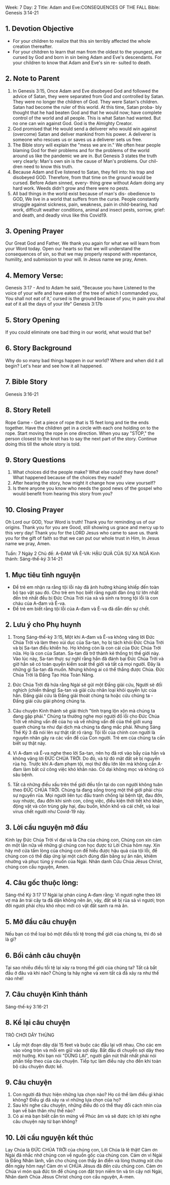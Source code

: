 Week: 7
Day: 2
Title: Adam and Eve:CONSEQUENCES OF THE FALL
Bible: Genesis 3:14-21
## 1. Devotion Objective
- For your children to realize that this sin terribly affected the whole creation thereafter.
- For your chitdren to learn that man from the oldest to the youngest, are cursed by God and born in sin being Adam and Eve's descendants. For your children to know that Adam and Eve's sin re- sulted to death.

## 2. Note to Parent
1. In Genesis 3:15, Once Adam and Eve disobeyed God and followed the advice of Satan, they were separated from God and controlled by Satan. They were no longer the children of God. They were Satan's children. Satan had become the ruler of this world. At this time, Satan proba- bly thought that he had beaten God and that he would now; have complete control of the world and all people. This is what Satan had wanted. But no one can win against God. God is the Almighty Creator.
2. God promised that He would send a deliverer who would win against (overcome) Satan and deliver mankind from his power. A deliverer is someone who rescues us or saves us a deliverer sets us free.
3. The Bible story will explain the "mess we are in." We often hear people blaming God for their problems and for the problems of the world around us like the pandemic we are in. But Genesis 3 states the truth very clearly: Man's own sin is the cause of Man's problems. Our chil- dren need to know this truth.
4. Because Adam and Eve listened to Satan, they fell into: his trap and disobeyed GOD. Therefore, from that time on the ground would be cursed. Before Adam sinned, every- thing grew without Adam doing any hard work. Weeds didn't grow and there were no pests.
5. All bad things in the world exist because of man's dis- obedience to GOD, We live in a world that suffers from the curse. People constantly struggle against sickness, pain, weakness, pain in child-bearing, had work, difficult weather conditions, animal and insect pests, sorrow, grief: and death, and deadly virus like this Covid19.

## 3. Opening Prayer
Our Great God and Father, We thank you again for what we will learn from your Word today. Open our hearts so that we will understand the consequences of sin, so that we may properly respond with repentance, humility, and submission to your will. In Jesus name we pray, Amen.

## 4. Memory Verse:
Genesis 3:17 - And to Adam he said, "Because you have Listened to the voice of your wife and have eaten of the tree of which I commanded you, You shall not eat of it,' cursed is the ground because of you; in pain you shal eat of it all the days of your life" Genesis 3:17b

## 5. Story Opening
If you could eliminate one bad thing in our world, what would that be?

## 6. Story Background
Why do so many bad things happen in our world? Where and when did it all begin? Let's hear and see how it all happened.

## 7. Bible Story
Genesis 3:16-21

## 8. Story Retell
Rope Game - Get a piece of rope that is 15 feet long and tie the ends together. Have the children get in a circle with each one holding on to the rope. Start moving the rope in one direction. When you say "STOP," the person closest to the knot has to say the next part of the story. Continue doing this till the whole story is told.

## 9. Story Questions
1. What choices did the people make? What else could they have done? What happened because of the choices they made?
2. After hearing the story, how might it change how you view yourself?
3. Is there anyone you know who needs the good news of the gospel who would benefit from hearing this story from you?

## 10. Closing Prayer
Oh Lord our GOD, Your Word is truth! Thank you for reminding us of our origins. Thank you for you are Good, still showing us grace and mercy up to this very day! Thank you for the LORD Jesus who came to save us. thank you for the gift of faith so that we can put our whole trust in Him, In Jesus name we pray, Amen.

Tuần: 7
Ngày 2
Chủ đề: A-ĐAM VÀ Ê-VA: HẬU QUẢ CỦA SỰ XA NGÃ
Kinh thánh: Sáng-thế-ký 3:14-21

## 1. Mục tiêu tĩnh nguyện
- Để trẻ em nhận ra rằng tội lỗi này đã ảnh hưởng khủng khiếp đến toàn bộ tạo vật sau đó. Cho trẻ em học biết rằng người đàn ông từ lớn nhất đến trẻ nhất đều bị Đức Chúa Trời rủa xả và sinh ra trong tội lỗi là con cháu của A-đam và Ê-va.
- Để trẻ em biết rằng tội lỗi của A-đam và Ê-va đã dẫn đến sự chết.

## 2. Lưu ý cho Phụ huynh
1. Trong Sáng-thế-ký 3:15, Một khi A-đam và Ê-va không vâng lời Đức Chúa Trời và làm theo xúi dục của Sa-tan, họ bị tách khỏi Đức Chúa Trời và bị Sa-tan điều khiển họ. Họ không còn là con cái của Đức Chúa Trời nữa. Họ là con của Satan. Sa-tan đã trở thành kẻ thống trị thế giới này. Vào lúc này, Sa-tan thực sự nghĩ rằng hắn đã đánh bại Đức Chúa Trời và giờ hắn sẽ có toàn quyền kiểm soát thế giới và tất cả mọi người. Đây là những gì Sa-tan đã muốn. Nhưng không ai có thể thắng được Chúa. Đức Chúa Trời là Đấng Tạo Hóa Toàn Năng.

2. Đức Chúa Trời đã hứa rằng Ngài sẽ gửi một Đấng giải cứu, Người sẽ đối nghịch (chiến thắng) Sa-tan và giải cứu nhân loại khỏi quyền lực của hắn. Đấng giải cứu là Đấng giải thoát chúng ta hoặc cứu chúng ta - Đấng giải cứu  giải phóng chúng ta.

3. Câu chuyện Kinh thánh sẽ giải thích "tình trạng lộn xộn mà chúng ta đang gặp phải." Chúng ta thường nghe mọi người đổ lỗi cho Đức Chúa Trời về những vấn đề của họ và về những vấn đề của thế giới xung quanh chúng ta như đại dịch mà chúng ta đang mắc phải. Nhưng Sáng Thế Ký 3 đã nói lên sự thật rất rõ ràng: Tội lỗi của chính con người là nguyên nhân gây ra các vấn đề của Con người. Trẻ em của chúng ta cần biết sự thật này.

4. Vì A-đam và Ê-va nghe theo lời Sa-tan, nên họ đã rơi vào bẫy của hắn và không vâng lời ĐỨC CHÚA TRỜI. Do đó, và từ đó mặt đất sẽ bị nguyền rủa họ. Trước khi A-đam phạm tội, mọi thứ đều lớn lên mà không cần A-đam làm bất cứ công việc khó khăn nào. Cỏ dại không mọc và không có sâu bệnh.

5. Tất cả những điều xấu trên thế giới đều tồn tại do con người không tuân theo ĐỨC CHÚA TRỜI. Chúng ta đang sống trong một thế giới phải chịu sự nguyền rủa. Mọi người liên tục đấu tranh chống lại bệnh tật, đau đớn, suy nhược, đau đớn khi sinh con, công việc, điều kiện thời tiết khó khăn, động vật và côn trùng gây hại, đau buồn, khốn khổ và cái chết, và loại virus chết người như Covid-19 này.

## 3. Lời cầu nguyện mở đầu
Kính lạy Đức Chúa Trời vĩ đại và là Cha của chúng con, Chúng con xin cảm ơn một lần nữa về những gì chúng con học được từ Lời Chúa hôm nay. Xin hãy mở cửa tấm lòng của chúng con để hiểu được hậu quả của tội lỗi, để chúng con có thể đáp ứng lại một cách đúng đắn bằng sự ăn năn, khiêm nhường và phục tùng ý muốn của Ngài. Nhân danh Cứu Chúa Jêsus Christ, chúng con cầu nguyện, Amen.


## 4. Câu gốc thuộc lòng:
Sáng-thế Ký 3:17
17 Ngài lại phán cùng A-đam rằng: Vì ngươi nghe theo lời vợ mà ăn trái cây ta đã dặn không nên ăn, vậy, đất sẽ bị rủa sả vì ngươi; trọn đời ngươi phải chịu khó nhọc mới có vật đất sanh ra mà ăn.

## 5. Mở đầu câu chuyện
Nếu bạn có thể loại bỏ một điều tồi tệ trong thế giới của chúng ta, thì đó sẽ là gì?

## 6. Bối cảnh câu chuyện
Tại sao nhiều điều tồi tệ lại xảy ra trong thế giới của chúng ta?
Tất cả bắt đầu ở đâu và khi nào? Chúng ta hãy nghe và xem tất cả đã xảy ra như thế nào nhé!

## 7. Câu chuyện Kinh thánh
Sáng-thế-ký 3:16-21

## 8. Kể lại câu chuyện
TRÒ CHƠI DÂY THỪNG
- Lấy một đoạn dây dài 15 feet và buộc các đầu lại với nhau. Cho các em vào vòng tròn và mỗi em giữ vào sợi dây. Bắt đầu di chuyển sợi dây theo một hướng. Khi bạn nói "DỪNG LẠI", người gần nút thắt nhất phải nói phần tiếp theo của câu chuyện. Tiếp tục làm điều này cho đến khi toàn bộ câu chuyện được kể.

## 9. Câu chuyện
1. Con người đã thực hiện những lựa chọn nào? Họ có thể làm điều gì khác không? Điều gì đã xảy ra vì những lựa chọn của họ?
2. Sau khi nghe câu chuyện, những điều đó có thể thay đổi cách nhìn của bạn về bản thân như thế nào?
3. Có ai mà bạn biết cần tin mừng về Phúc âm và sẽ được ích lợi khi nghe câu chuyện này từ bạn không?

## 10. Lời cầu nguyện kết thúc
Lạy Chúa là ĐỨC CHÚA TRỜI của chúng con, Lời Chúa là lẽ thật! Cảm ơn Ngài đã nhắc nhở chúng con về nguồn gốc của chúng con. Cảm ơn vì Ngài là Đấng Nhân lành, vẫn cho chúng con thấy ân điển và lòng thương xót cho đến ngày hôm nay! Cảm ơn vì CHÚA Jêsus đã đến cứu chúng con. Cảm ơn Chúa vì món quà đức tin để chúng con đặt trọn niềm tin và tin cậy nơi Ngài, Nhân danh Chúa Jêsus Christ chúng con cầu nguyện, A-men.
